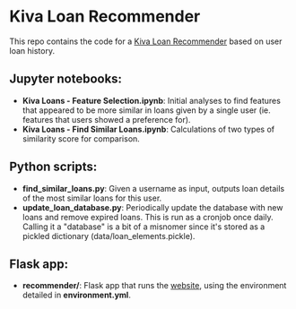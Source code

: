 # Kiva Loan Recommender

This repo contains the code for a <a href="http://52.53.233.9:5000"> Kiva Loan Recommender</a> based on user loan history.  

## Jupyter notebooks:
- <b>Kiva Loans - Feature Selection.ipynb</b>: Initial analyses to find features that appeared to be more similar in loans given by a single user (ie. features that users showed a preference for).
- <b>Kiva Loans - Find Similar Loans.ipynb</b>: Calculations of two types of similarity score for comparison.

## Python scripts:
- <b>find_similar_loans.py</b>: Given a username as input, outputs loan details of the most similar loans for this user.
- <b>update_loan_database.py</b>: Periodically update the database with new loans and remove expired loans.  This is run as a cronjob once daily.  Calling it a "database" is a bit of a misnomer since it's stored as a pickled dictionary (data/loan_elements.pickle).

## Flask app:
- <b>recommender/</b>: Flask app that runs the <a href="http://52.53.233.9:5000">website</a>, using the environment detailed in <b>environment.yml</b>.
